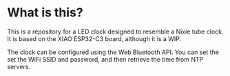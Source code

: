 # What is this?
This is a repository for a LED clock designed to resemble a Nixie tube clock. It is based on the XIAO ESP32-C3 board, although it is a WIP.

The clock can be configured using the Web Bluetooth API. You can set the set the WiFi SSID and password, and then retrieve the time from NTP servers.
